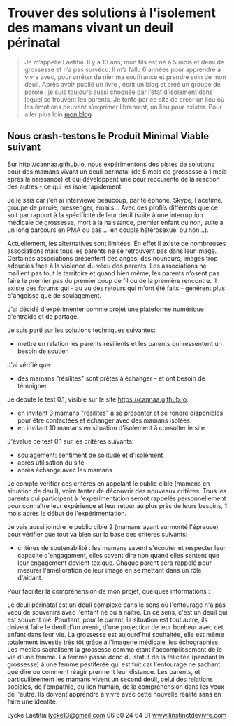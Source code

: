 # Trouver des solutions à l'isolement des mamans vivant un deuil périnatal

> Je m’appelle Laetitia. Il y a 13 ans, mon fils est né à 5 mois et demi de grossesse et n’a pas survécu. Il m’a fallu 6 années pour apprendre à vivre avec, pour arrêter de nier ma souffrance et prendre soin de mon deuil.  Après avoir publié un livre , écrit un blog et créé un groupe de parole , je suis toujours aussi choquée par l’état d’isolement dans lequel se trouvent les parents. Je tente par ce site de créer un lieu où les émotions peuvent s’exprimer librement, un lieu pour exister. Pour aller plus loin [mon blog](https://linstinctdevivre.com/)

## Nous crash-testons le Produit Minimal Viable suivant

Sur http://cannaa.github.io, nous expérimentons des pistes de solutions pour des mamans vivant un deuil périnatal (de 5 mois de grossesse à 1 mois après la naissance) et qui développent une peur réccurente de la réaction des autres - ce qui les isole rapidement. 

Je le sais car j'en ai interviewé beaucoup, par téléphone, Skype, Facetime, groupe de parole, messenger, emails... Avec des profils différents que ce soit par rapport à la spécificité de leur deuil (suite à une interruption médicale de grossesse, mort à la naissance, premier enfant ou non, suite à un long parcours en PMA ou pas ... en couple hétérosexuel ou non...). 

Actuellement, les alternatives sont limitées. En effet il existe de nombreuses associations mais tous les parents ne se retrouvent pas dans leur image. Certaines associations présentent des anges, des nounours, images trop adoucies face à la violence du vécu des parents. Les associations ne maillent pas tout le territoire et quand bien même, les parents n'osent pas faire le premier pas du premier coup de fil ou de la première rencontre. Il existe des forums qui - au vu des retours qui m'ont été faits - génèrent plus d'angoisse que de soulagement.  

J'ai décidé d'expérimenter comme projet une plateforme numérique d'entraide et de partage.

Je suis parti sur les solutions techniques suivantes:

* mettre en relation les parents résilients et les parents qui ressentent un besoin de soutien

J'ai vérifié que: 
* des mamans "résilites" sont prêtes à échanger - et ont besoin de témoigner

Je débute le test 0.1, visible sur le site https://cannaa.github.io:
* en invitant 3 mamans "résilites" à se présenter et se rendre disponibles pour être contactées et échanger avec des mamans isolées.
* en invitant 10 mamans en situation d'isolement à consulter le site

J'évalue ce test 0.1 sur les critères suivants:
* soulagement: sentiment de solitude et d'isolement
 * après utilisation du site 
 * après échange avec les mamans

Je compte vérifier ces critères en appelant le public cible (mamans en situation de deuil), voire tenter de découvrir des nouveaux critères. Tous les parents qui participent à l'experimentation seront rappelés personnellement pour connaître leur expérience et leur retour au plus près de leurs besoins, 1 mois après le début de l'expérimentation.

Je vais aussi joindre le public cible 2 (mamans ayant surmonté l'épreuve) pour vérifier que tout va bien sur la base des critères suivants:

* critères de soutenabilité : les mamans savent s'écouter et respecter leur capacité d'engagament, elles savent dire non quand elles sentent que leur engagement devient toxique. Chaque parent sera rappelé pour mesurer l'amélioration de leur image en se mettant dans un rôle d'aidant. 

Pour faciliter la compréhension de mon projet, quelques informations :

Le deuil périnatal est un deuil complexe dans le sens où l'entourage n'a pas vecu de souvenirs avec l'enfant né ou à naître. En ce sens, c'est un deuil qui est souvent nié. Pourtant, pour le parent, la situation est tout autre, ils doivent faire le deuil d'un avenir, d'une projection de leur bonheur avec cet enfant dans leur vie. La grossesse est aujourd'hui souhaitée, elle est même totalement investie très tôt grâce à l'imagerie médicale, les échographies. Les médias sacralisent la grossesse comme étant l'accomplissement de le vie d'une femme. La femme passe donc du statut de la félicitée (pendant la grossesse) à une femme pestiférée qui est fuit car l'entourage ne sachant que dire ou comment réagir prennent leur distance. Les parents, et particulièrement les mamans vivent un second deuil, celui des relations sociales, de l'empathie, du lien humain, de la compréhension dans les yeux de l'autre. Ils doivent apprendre à vivre avec cette nouvelle réalité sans en faire une identité.

Lycke Laetitia 
lycke13@gmail.com
06 60 24 64 31
www.linstinctdevivre.com



